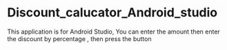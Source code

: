 # Discount_calucator_Android_studio

 This application is for Android Studio, You can enter the amount then enter the discount by percentage , then press the button 
